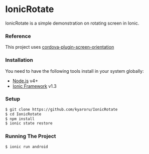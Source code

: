 # IonicRotate
IonicRotate is a simple demonstration on rotating screen in Ionic.

### Reference
This project uses [cordova-plugin-screen-orientation](https://github.com/gbenvenuti/cordova-plugin-screen-orientation)

### Installation

You need to have the following tools install in your system globally:
- [Node.js](https://nodejs.org/) v4+
- [Ionic Framework](http://ionic.io/) v1.3

### Setup
```sh
$ git clone https://github.com/kyaroru/IonicRotate
$ cd IonicRotate
$ npm install
$ ionic state restore
```

### Running The Project
```sh
$ ionic run android
```
